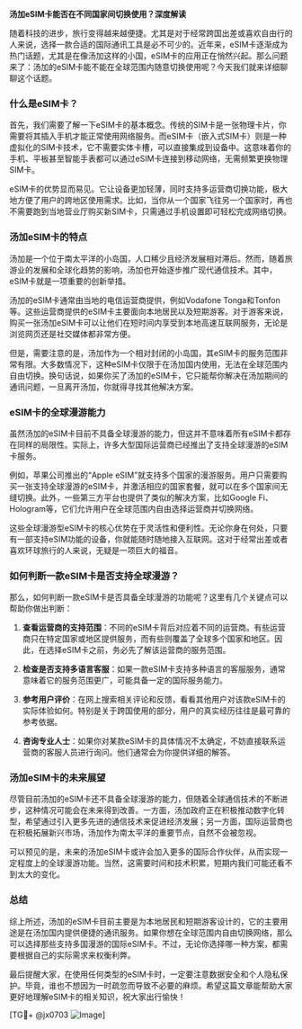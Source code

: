 **汤加eSIM卡能否在不同国家间切换使用？深度解读**

随着科技的进步，旅行变得越来越便捷。尤其是对于经常跨国出差或喜欢自由行的人来说，选择一款合适的国际通讯工具是必不可少的。近年来，eSIM卡逐渐成为热门话题，尤其是在像汤加这样的小国，eSIM卡的应用正在悄然兴起。那么问题来了：汤加的eSIM卡能不能在全球范围内随意切换使用呢？今天我们就来详细聊聊这个话题。

### 什么是eSIM卡？

首先，我们需要了解一下eSIM卡的基本概念。传统的SIM卡是一张物理卡片，你需要将其插入手机才能正常使用网络服务。而eSIM卡（嵌入式SIM卡）则是一种虚拟化的SIM卡技术，它不需要实体卡槽，可以直接集成到设备中。这意味着你的手机、平板甚至智能手表都可以通过eSIM卡连接到移动网络，无需频繁更换物理SIM卡。

eSIM卡的优势显而易见。它让设备更加轻薄，同时支持多运营商切换功能，极大地方便了用户的跨地区使用需求。比如，当你从一个国家飞往另一个国家时，再也不需要跑到当地营业厅购买新SIM卡，只需通过手机设置即可轻松完成网络切换。

### 汤加eSIM卡的特点

汤加是一个位于南太平洋的小岛国，人口稀少且经济发展相对滞后。然而，随着旅游业的发展和全球化趋势的影响，汤加也开始逐步推广现代通信技术。其中，eSIM卡就是一项重要的创新举措。

汤加的eSIM卡通常由当地的电信运营商提供，例如Vodafone Tonga和Tonfon等。这些运营商提供的eSIM卡主要面向本地居民以及短期游客。对于游客来说，购买一张汤加eSIM卡可以让他们在短时间内享受到本地高速互联网服务，无论是浏览网页还是社交媒体都非常方便。

但是，需要注意的是，汤加作为一个相对封闭的小岛国，其eSIM卡的服务范围非常有限。大多数情况下，这种eSIM卡仅限于在汤加国内使用，无法在全球范围内自由切换。换句话说，如果你买了汤加的eSIM卡，它只能帮你解决在汤加期间的通讯问题，一旦离开汤加，你就得寻找其他解决方案。

### eSIM卡的全球漫游能力

虽然汤加的eSIM卡目前不具备全球漫游的能力，但这并不意味着所有eSIM卡都存在同样的局限性。实际上，许多大型国际运营商已经推出了支持全球漫游的eSIM卡服务。

例如，苹果公司推出的“Apple eSIM”就支持多个国家的漫游服务。用户只需要购买一张支持全球漫游的eSIM卡，并激活相应的国家套餐，就可以在多个国家间无缝切换。此外，一些第三方平台也提供了类似的解决方案，比如Google Fi、Hologram等，它们允许用户在全球范围内自由选择运营商并切换网络。

这些全球漫游型eSIM卡的核心优势在于灵活性和便利性。无论你身在何处，只要有一部支持eSIM功能的设备，你就能随时随地接入互联网。这对于经常出差或者喜欢环球旅行的人来说，无疑是一项巨大的福音。

### 如何判断一款eSIM卡是否支持全球漫游？

那么，如何判断一款eSIM卡是否具备全球漫游的功能呢？这里有几个关键点可以帮助你做出判断：

1. **查看运营商的支持范围**：不同的eSIM卡背后对应着不同的运营商。有些运营商只在特定国家或地区提供服务，而有些则覆盖了全球多个国家和地区。因此，在选择eSIM卡之前，务必先了解该运营商的服务范围。

2. **检查是否支持多语言客服**：如果一款eSIM卡支持多种语言的客服服务，通常意味着它的服务范围更广，可能具备一定的国际服务能力。

3. **参考用户评价**：在网上搜索相关评论和反馈，看看其他用户对该款eSIM卡的实际体验如何。特别是关于跨国使用的部分，用户的真实经历往往是最可靠的参考依据。

4. **咨询专业人士**：如果你对某款eSIM卡的具体情况不太确定，不妨直接联系运营商的客服人员进行询问。他们通常会为你提供详细的解答。

### 汤加eSIM卡的未来展望

尽管目前汤加的eSIM卡还不具备全球漫游的能力，但随着全球通信技术的不断进步，这种情况可能会在未来得到改善。一方面，汤加政府正在积极推动数字化转型，希望通过引入更多先进的通信技术来促进经济发展；另一方面，国际运营商也在积极拓展新兴市场，汤加作为南太平洋的重要节点，自然不会被忽视。

可以预见的是，未来的汤加eSIM卡或许会加入更多的国际合作伙伴，从而实现一定程度上的全球漫游功能。当然，这需要时间和技术积累，短期内我们可能还看不到太大的变化。

### 总结

综上所述，汤加的eSIM卡目前主要是为本地居民和短期游客设计的，它的主要用途是在汤加国内提供便捷的通讯服务。如果你想在全球范围内自由切换网络，那么可以选择那些支持多国漫游的国际eSIM卡。不过，无论你选择哪一种方案，都需要根据自己的实际需求来权衡利弊。

最后提醒大家，在使用任何类型的eSIM卡时，一定要注意数据安全和个人隐私保护。毕竟，谁也不想因为一时疏忽而导致不必要的麻烦。希望这篇文章能帮助大家更好地理解eSIM卡的相关知识，祝大家出行愉快！

[TG💪+ @jx0703 ![Image](https://github.com/user-attachments/assets/dbca1d08-cadb-493c-b0ec-ad6f7a83f270)]